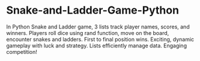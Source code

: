 # Snake-and-Ladder-Game-Python
In Python Snake and Ladder game, 3 lists track player names, scores, and winners. Players roll dice using rand function, move on the board, encounter snakes and ladders. First to final position wins. Exciting, dynamic gameplay with luck and strategy. Lists efficiently manage data. Engaging competition! 
